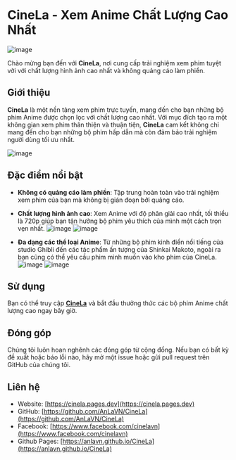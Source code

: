 # CineLa - Xem Anime Chất Lượng Cao Nhất

![image](https://github.com/user-attachments/assets/e4fa1e08-8b2d-4afe-9d4c-3e6c2b9173d5)


Chào mừng bạn đến với **CineLa**, nơi cung cấp trải nghiệm xem phim tuyệt vời với chất lượng hình ảnh cao nhất và không quảng cáo làm phiền.

## Giới thiệu

**CineLa** là một nền tảng xem phim trực tuyến, mang đến cho bạn những bộ phim Anime được chọn lọc với chất lượng cao nhất. Với mục đích tạo ra một không gian xem phim thân thiện và thuận tiện, **CineLa** cam kết không chỉ mang đến cho bạn những bộ phim hấp dẫn mà còn đảm bảo trải nghiệm người dùng tối ưu nhất.

![image](https://github.com/user-attachments/assets/a314affb-3199-4f6e-b0ce-281ac854e5c5)


## Đặc điểm nổi bật
- **Không có quảng cáo làm phiền**: Tập trung hoàn toàn vào trải nghiệm xem phim của bạn mà không bị gián đoạn bởi quảng cáo.

- **Chất lượng hình ảnh cao**: Xem Anime với độ phân giải cao nhất, tối thiểu là 720p giúp bạn tận hưởng bộ phim yêu thích của mình một cách trọn vẹn nhất.
  ![image](https://github.com/user-attachments/assets/0c9322ff-1b6f-401f-a2de-5c76b19460ad)
  ![image](https://github.com/user-attachments/assets/c9960197-0f5c-4e3e-ae01-5206791d7e0a)


- **Đa dạng các thể loại Anime**: Từ những bộ phim kinh điển nổi tiếng của studio Ghibli đến các tác phẩm ấn tượng của Shinkai Makoto, ngoài ra bạn cũng có thể yêu cầu phim mình muốn vào kho phim của CineLa.
  ![image](https://github.com/user-attachments/assets/0e6056fc-c1d1-47dd-a91e-9a141f8d1c17)
  ![image](https://github.com/user-attachments/assets/26a63e6d-665e-41d3-b600-39e640b1e462)


## Sử dụng

Bạn có thể truy cập [**CineLa**](https://cinela.pages.dev) và bắt đầu thưởng thức các bộ phim Anime chất lượng cao ngay bây giờ.

## Đóng góp

Chúng tôi luôn hoan nghênh các đóng góp từ cộng đồng. Nếu bạn có bất kỳ đề xuất hoặc báo lỗi nào, hãy mở một issue hoặc gửi pull request trên GitHub của chúng tôi.

## Liên hệ

- Website: [https://cinela.pages.dev](https://cinela.pages.dev)
- GitHub: [https://github.com/AnLaVN/CineLa](https://github.com/AnLaVN/CineLa)
- Facebook: [https://www.facebook.com/cinelavn](https://www.facebook.com/cinelavn)
- Github Pages: [https://anlavn.github.io/CineLa](https://anlavn.github.io/CineLa)
